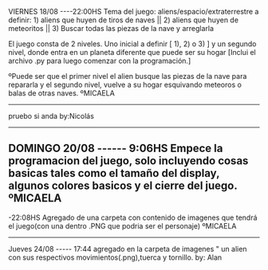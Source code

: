 ﻿VIERNES 18/08 ----22:00HS
Tema del juego: aliens/espacio/extraterrestre
a definir: 1) aliens que huyen de tiros de naves || 2) aliens que huyen de meteoritos ||                  3) Buscar todas las piezas de la nave y arreglarla

El juego consta de 2 niveles. Uno inicial a definir [ 1), 2) o 3) ] y un segundo nivel, donde entra en un planeta diferente que puede ser su hogar
[Inclui el archivo .py para luego comenzar con la programación.]

ºPuede ser que el primer nivel el alien busque las piezas de la nave para repararla y el segundo nivel, vuelve a su hogar esquivando meteoros o balas de otras naves.
ºMICAELA
**********************************************************
pruebo si anda
by:Nicolás
**********************************************************
DOMINGO 20/08 ------ 9:06HS
Empece la programacion del juego, solo incluyendo cosas basicas tales como el tamaño del display, algunos colores basicos y el cierre del juego.
ºMICAELA
-
-22:08HS
Agregado de una carpeta con contenido de imagenes que tendrá el juego(con una dentro .PNG que podria ser el personaje)
ºMICAELA 
***********************************************************
Jueves 24/08 ----- 17:44
agregado en la carpeta de imagenes " un alien con sus respectivos movimientos(.png),tuerca y tornillo.
by: Alan